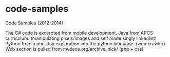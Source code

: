 # code-samples
Code Samples (2012-2014)

The C# code is excerpted from mobile development.
Java from APCS curriculum. (manipulating pixels/images and self made singly linkedlist)
Python from a one-day exploration into the python language. (web crawler)
Web section is pulled from mvdeca.org/archive_nick/ (php + css)

